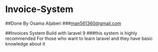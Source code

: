 # Invoice-System
##Done By Osama Aljaberi 
###man561360@gmail.com

##Invoices System Build with laravel 9 
###this system is highly recommended For those who want to learn laravel and they have basic knowledge about it 
        
